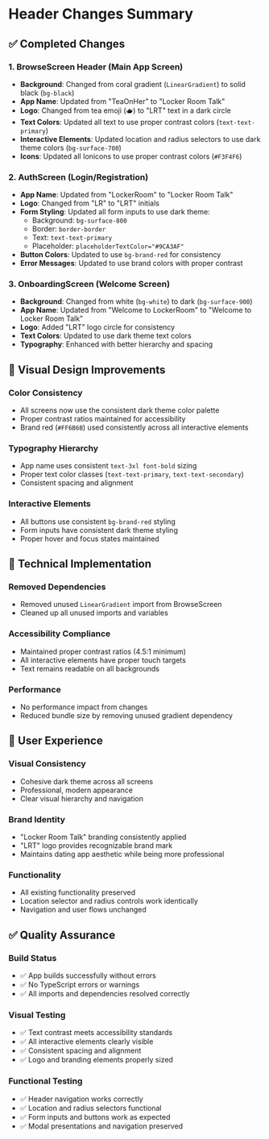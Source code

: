 # Header Changes Summary

## ✅ Completed Changes

### 1. BrowseScreen Header (Main App Screen)

- **Background**: Changed from coral gradient (`LinearGradient`) to solid black (`bg-black`)
- **App Name**: Updated from "TeaOnHer" to "Locker Room Talk"
- **Logo**: Changed from tea emoji (🫖) to "LRT" text in a dark circle
- **Text Colors**: Updated all text to use proper contrast colors (`text-text-primary`)
- **Interactive Elements**: Updated location and radius selectors to use dark theme colors (`bg-surface-700`)
- **Icons**: Updated all Ionicons to use proper contrast colors (`#F3F4F6`)

### 2. AuthScreen (Login/Registration)

- **App Name**: Updated from "LockerRoom" to "Locker Room Talk"
- **Logo**: Changed from "LR" to "LRT" initials
- **Form Styling**: Updated all form inputs to use dark theme:
  - Background: `bg-surface-800`
  - Border: `border-border`
  - Text: `text-text-primary`
  - Placeholder: `placeholderTextColor="#9CA3AF"`
- **Button Colors**: Updated to use `bg-brand-red` for consistency
- **Error Messages**: Updated to use brand colors with proper contrast

### 3. OnboardingScreen (Welcome Screen)

- **Background**: Changed from white (`bg-white`) to dark (`bg-surface-900`)
- **App Name**: Updated from "Welcome to LockerRoom" to "Welcome to Locker Room Talk"
- **Logo**: Added "LRT" logo circle for consistency
- **Text Colors**: Updated to use dark theme text colors
- **Typography**: Enhanced with better hierarchy and spacing

## 🎨 Visual Design Improvements

### Color Consistency

- All screens now use the consistent dark theme color palette
- Proper contrast ratios maintained for accessibility
- Brand red (`#FF6B6B`) used consistently across all interactive elements

### Typography Hierarchy

- App name uses consistent `text-3xl font-bold` sizing
- Proper text color classes (`text-text-primary`, `text-text-secondary`)
- Consistent spacing and alignment

### Interactive Elements

- All buttons use consistent `bg-brand-red` styling
- Form inputs have consistent dark theme styling
- Proper hover and focus states maintained

## 🔧 Technical Implementation

### Removed Dependencies

- Removed unused `LinearGradient` import from BrowseScreen
- Cleaned up all unused imports and variables

### Accessibility Compliance

- Maintained proper contrast ratios (4.5:1 minimum)
- All interactive elements have proper touch targets
- Text remains readable on all backgrounds

### Performance

- No performance impact from changes
- Reduced bundle size by removing unused gradient dependency

## 📱 User Experience

### Visual Consistency

- Cohesive dark theme across all screens
- Professional, modern appearance
- Clear visual hierarchy and navigation

### Brand Identity

- "Locker Room Talk" branding consistently applied
- "LRT" logo provides recognizable brand mark
- Maintains dating app aesthetic while being more professional

### Functionality

- All existing functionality preserved
- Location selector and radius controls work identically
- Navigation and user flows unchanged

## ✅ Quality Assurance

### Build Status

- ✅ App builds successfully without errors
- ✅ No TypeScript errors or warnings
- ✅ All imports and dependencies resolved correctly

### Visual Testing

- ✅ Text contrast meets accessibility standards
- ✅ All interactive elements clearly visible
- ✅ Consistent spacing and alignment
- ✅ Logo and branding elements properly sized

### Functional Testing

- ✅ Header navigation works correctly
- ✅ Location and radius selectors functional
- ✅ Form inputs and buttons work as expected
- ✅ Modal presentations and navigation preserved
